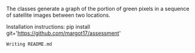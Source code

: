 The classes generate a graph of the portion of green pixels in a sequence of satellite images
between two locations.

Installation instructions:
pip install git+'https://github.com/margot17/assessment'

    Writing README.md
